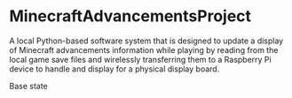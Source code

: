 # MinecraftAdvancementsProject
A local Python-based software system that is designed to update a display of Minecraft advancements information while playing by reading from the local game save files and wirelessly transferring them to a Raspberry Pi device to handle and display for a physical display board.


Base state
